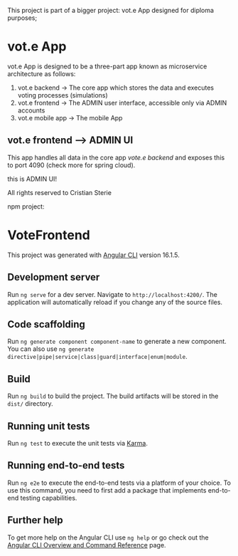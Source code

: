 This project is part of a bigger project: vot.e App designed for diploma purposes;

# vot.e App

vot.e App is designed to be a three-part app known as microservice architecture as follows:

1. vot.e backend -> The core app which stores the data and executes voting processes (simulations)
2. vot.e frontend -> The ADMIN user interface, accessible only via ADMIN accounts
3. vot.e mobile app -> The mobile App

## vot.e frontend --> ADMIN UI

This app handles all data in the core app *vote.e backend* and exposes this to port 4090 (check more for spring cloud).

this is ADMIN UI!

All rights reserved to Cristian Sterie

npm project:

# VoteFrontend

This project was generated with [Angular CLI](https://github.com/angular/angular-cli) version 16.1.5.

## Development server

Run `ng serve` for a dev server. Navigate to `http://localhost:4200/`. The application will automatically reload if you change any of the source files.

## Code scaffolding

Run `ng generate component component-name` to generate a new component. You can also use `ng generate directive|pipe|service|class|guard|interface|enum|module`.

## Build

Run `ng build` to build the project. The build artifacts will be stored in the `dist/` directory.

## Running unit tests

Run `ng test` to execute the unit tests via [Karma](https://karma-runner.github.io).

## Running end-to-end tests

Run `ng e2e` to execute the end-to-end tests via a platform of your choice. To use this command, you need to first add a package that implements end-to-end testing capabilities.

## Further help

To get more help on the Angular CLI use `ng help` or go check out the [Angular CLI Overview and Command Reference](https://angular.io/cli) page.

